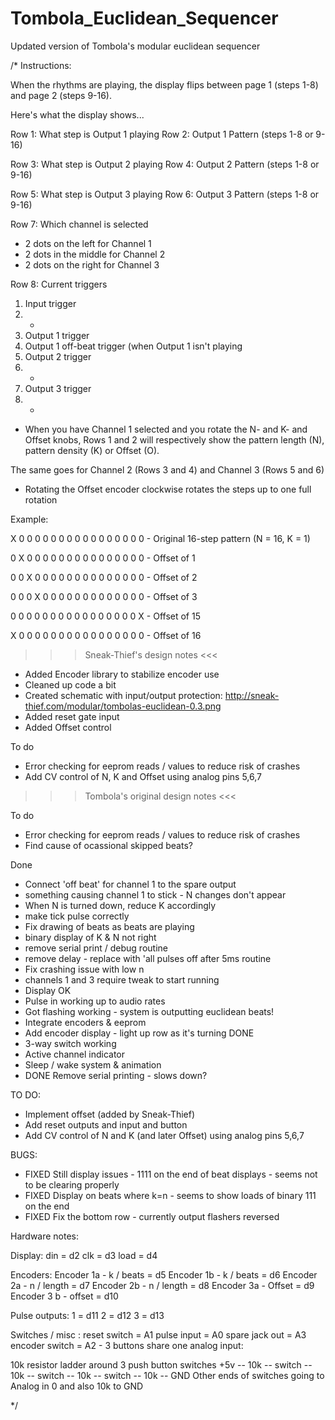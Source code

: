 # Tombola_Euclidean_Sequencer
Updated version of Tombola's modular euclidean sequencer



/* Instructions:

When the rhythms are playing, the display flips between page 1 (steps 1-8) and page 2 (steps 9-16).

Here's what the display shows...

Row 1: What step is Output 1 playing
Row 2: Output 1 Pattern (steps 1-8 or 9-16)

Row 3: What step is Output 2 playing
Row 4: Output 2 Pattern (steps 1-8 or 9-16)

Row 5: What step is Output 3 playing
Row 6: Output 3 Pattern (steps 1-8 or 9-16)

Row 7: Which channel is selected

- 2 dots on the left for Channel 1
- 2 dots in the middle for Channel 2
- 2 dots on the right for Channel 3


Row 8: Current triggers

1. Input trigger
2. -
3. Output 1 trigger
4. Output 1 off-beat trigger (when Output 1 isn't playing
5. Output 2 trigger
6. -
7. Output 3 trigger
8. -


- When you have Channel 1 selected and you rotate the N- and K- and Offset knobs, 
Rows 1 and 2 will respectively show the pattern length (N), pattern density (K) or Offset (O).

The same goes for Channel 2 (Rows 3 and 4) and Channel 3 (Rows 5 and 6)

- Rotating the Offset encoder clockwise rotates the steps up to one full rotation

Example:

X 0 0 0 0 0 0 0 0 0 0 0 0 0 0 0 0 - Original 16-step pattern (N = 16, K = 1)

0 X 0 0 0 0 0 0 0 0 0 0 0 0 0 0 0 - Offset of 1

0 0 X 0 0 0 0 0 0 0 0 0 0 0 0 0 0 - Offset of 2

0 0 0 X 0 0 0 0 0 0 0 0 0 0 0 0 0 - Offset of 3

0 0 0 0 0 0 0 0 0 0 0 0 0 0 0 0 X - Offset of 15

X 0 0 0 0 0 0 0 0 0 0 0 0 0 0 0 0 - Offset of 16


>>> Sneak-Thief's design notes <<<

- Added Encoder library to stabilize encoder use
- Cleaned up code a bit
- Created schematic with input/output protection: http://sneak-thief.com/modular/tombolas-euclidean-0.3.png
- Added reset gate input
- Added Offset control 

 To do 
- Error checking for eeprom reads / values to reduce risk of crashes 
- Add CV control of N, K and Offset using analog pins 5,6,7 



>>> Tombola's original design notes <<<

 To do 
- Error checking for eeprom reads / values to reduce risk of crashes 
- Find cause of ocassional skipped beats? 
 
 Done 
 - Connect 'off beat' for channel 1 to the spare output  
 - something causing channel 1 to stick - N changes don't appear 
 - When N is turned down, reduce K accordingly 
 - make tick pulse correctly 
 - Fix drawing of beats  as beats are playing 
 - binary display of K & N not right 
 - remove serial print / debug routine 
 - remove delay - replace with 'all pulses off after 5ms routine
 - Fix crashing issue with low n  
 - channels 1 and 3 require tweak to start running 
 - Display OK 
 - Pulse in working up to audio rates 
 - Got flashing working - system is outputting euclidean beats! 
 - Integrate encoders & eeprom 
 - Add encoder display - light up row as it's turning DONE
 - 3-way switch working 
 - Active channel indicator 
 - Sleep / wake system & animation 
 - DONE Remove serial printing - slows down?
 
 
 TO DO:
 - Implement offset (added by Sneak-Thief)
 - Add reset outputs and input and button
 - Add CV control of N and K (and later Offset) using analog pins 5,6,7 
 
 BUGS: 
 - FIXED Still display issues - 1111 on the end of beat displays - seems not to be clearing properly 
 - FIXED Display on beats where k=n - seems to show loads of binary 111 on the end
 - FIXED Fix the bottom row - currently output flashers reversed 
 
 
Hardware notes:
  
 Display: 
 din = d2
 clk = d3
 load = d4 
 
 Encoders: 
 Encoder 1a - k / beats = d5
 Encoder 1b - k / beats = d6 
 Encoder 2a - n / length = d7 
 Encoder 2b - n / length  = d8 
 Encoder 3a - Offset = d9 
 Encoder 3 b - offset = d10 

  
 Pulse outputs:
 1 = d11
 2 = d12
 3 = d13
 
 Switches / misc :
 reset switch = A1 
 pulse input = A0
 spare jack out = A3 
 encoder switch = A2  - 3 buttons share one analog input:
 
 10k resistor ladder around 3 push button switches 
 +5v -- 10k -- switch -- 10k -- switch -- 10k -- switch -- 10k -- GND 
 Other ends of switches going to Analog in 0 and also 10k to GND 
 
 */

